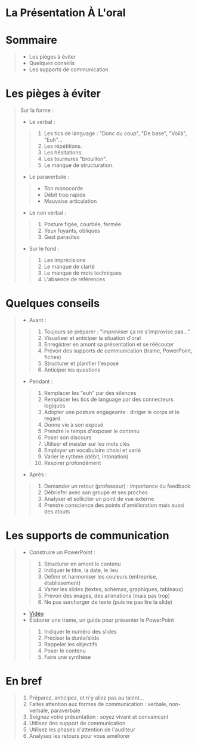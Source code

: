 # La Présentation À L'oral

# Sommaire

>- Les pièges à éviter
>- Quelques conseils
>- Les supports de communication

# Les pièges à éviter

>Sur la forme :
>- Le verbal :
>>1) Les tics de language : "Donc du coup", "De base", "Voilà", "Euh"...
>>2) Les répétitions.
>>3) Les hésitations.
>>4) Les tournures "brouillon".
>>5) Le manque de structuration.
>- Le paraverbale :
>>- Ton monocorde
>>- Débit trop rapide
>>- Mauvaise articulation
>- Le non verbal :
>>1) Posture figée, courbée, fermée
>>2) Yeux fuyants, obliques
>>3) Gest parasites
>- Sur le fond :
>>1) Les imprécisions
>>2) Le manque de clarté
>>3) Le manque de mots techniques
>>4) L'absence de références

# Quelques conseils

>- Avant :
>>1) Toujours se préparer : "improviser ça ne s'improvise pas..."
>>2) Visualiser et anticiper la situation d'oral
>>3) Enregistrer en amont sa présentation et se réécouter
>>4) Prévoir des supports de communication (trame, PowerPoint, fiches)
>>5) Structurer et planifier l'exposé
>>6) Anticiper les questions
>- Pendant :
>>1) Remplacer les "euh" par des silences
>>2) Remplacer les tics de language par des connecteurs logiques
>>3) Adopter une posture engageante : diriger le corps et le regard
>>4) Donne vie à son exposé
>>5) Prendre le temps d'exposer le contenu
>>6) Poser son discours
>>7) Utiliser et insister sur les mots clés
>>8) Employer un vocabulaire choisi et varié
>>9) Varier le rythme (débit, intonation)
>>10) Respirer profondément
>- Après :
>>1) Demander un retour (professeur) : importance du feedback
>>2) Débriefer avec son groupe et ses proches
>>3) Analyser et solliciter un point de vue externe
>>4) Prendre conscience des points d'amélioration mais aussi des atouts

# Les supports de communication

>- Construire un PowerPoint :
>>1) Structurer en amont le contenu
>>2) Indiquer le titre, la date, le lieu
>>3) Définir et harmoniser les couleurs (entreprise, établissement)
>>4) Varier les slides (textes, schémas, graphiques, tableaux)
>>5) Prévoir des images, des animations (mais pas trop)
>>6) Ne pas surcharger de texte (puis ne pas lire la slide)
>- [Vidéo](https://youtu.be/JPLF2xtgc40)
>- Élaborer une trame, un guide pour présenter le PowerPoint
>>1) Indiquer le numéro des slides
>>2) Préciser la durée/slide
>>3) Rappeler les objectifs
>>4) Poser le contenu
>>5) Faire une synthèse

# En bref

>1) Préparez, anticipez, et n'y allez pas au talent...
>2) Faites attention aux formes de communication : verbale, non-verbale, paraverbale
>3) Soignez votre présentation : soyez vivant et convaincant
>4) Utilisez des support de communication
>5) Utilisez les phases d'attention de l'auditeur
>6) Analysez les retours pour vous améliorer